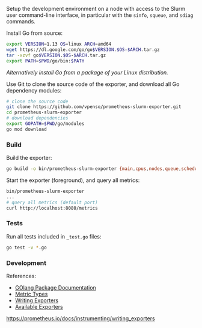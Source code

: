 Setup the development environment on a node with access to the Slurm user
command-line interface, in particular with the `sinfo`, `squeue`, and `sdiag`
commands.

Install Go from source:

```bash
export VERSION=1.13 OS=linux ARCH=amd64
wget https://dl.google.com/go/go$VERSION.$OS-$ARCH.tar.gz
tar -xzvf go$VERSION.$OS-$ARCH.tar.gz
export PATH=$PWD/go/bin:$PATH
```

_Alternatively install Go from a package of your Linux distribution._

Use Git to clone the source code of the exporter, and download all Go dependency
modules:

```bash
# clone the source code
git clone https://github.com/vpenso/prometheus-slurm-exporter.git
cd prometheus-slurm-exporter
# download dependencies
export GOPATH=$PWD/go/modules
go mod download
```

### Build

Build the exporter:

```bash
go build -o bin/prometheus-slurm-exporter {main,cpus,nodes,queue,scheduler}.go
```

Start the exporter (foreground), and query all metrics:

```bash
bin/prometheus-slurm-exporter
...
# query all metrics (default port)
curl http://localhost:8080/metrics
```

### Tests

Run all tests included in `_test.go` files:

```bash
go test -v *.go
```

### Development

References:

* [GOlang Package Documentation](https://godoc.org/github.com/prometheus/client_golang/prometheus)
* [Metric Types](https://prometheus.io/docs/concepts/metric_types/)
* [Writing Exporters](https://prometheus.io/docs/instrumenting/writing_exporters/)
* [Available Exporters](https://prometheus.io/docs/instrumenting/exporters/)


<https://prometheus.io/docs/instrumenting/writing_exporters>
